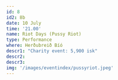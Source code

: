 ```yaml
---
id: 8
id2: 8b
date: 10 July
time: '21.00'
name: Riot Days (Pussy Riot)
type: Performance
where: Herðubreið Bíó
descr1: "Charity event: 5,900 isk"
descr2: 
descr3: 
img: '/images/eventindex/pussyriot.jpeg'
---
```

